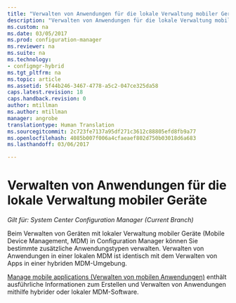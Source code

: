 ```yaml
---
title: "Verwalten von Anwendungen für die lokale Verwaltung mobiler Geräte | Microsoft-Dokumentation"
description: "Verwalten von Anwendungen für die lokale Verwaltung mobiler Geräte."
ms.custom: na
ms.date: 03/05/2017
ms.prod: configuration-manager
ms.reviewer: na
ms.suite: na
ms.technology:
- configmgr-hybrid
ms.tgt_pltfrm: na
ms.topic: article
ms.assetid: 5f44b246-3467-4778-a5c2-047ce325da58
caps.latest.revision: 18
caps.handback.revision: 0
author: mtillman
ms.author: mtillman
manager: angrobe
translationtype: Human Translation
ms.sourcegitcommit: 2c723fe7137a95df271c3612c88805efd8fb9a77
ms.openlocfilehash: 4085b007f006a4cfaeaef802d750b03018d6a683
ms.lasthandoff: 03/06/2017

---
```

# <a name="manage-applications-for-on-premises-mobile-device-management"></a>Verwalten von Anwendungen für die lokale Verwaltung mobiler Geräte

*Gilt für: System Center Configuration Manager (Current Branch)*

Beim Verwalten von Geräten mit lokaler Verwaltung mobiler Geräte (Mobile Device Management, MDM) in Configuration Manager können Sie bestimmte zusätzliche Anwendungstypen verwalten. Verwalten von Anwendungen in einer lokalen MDM ist identisch mit dem Verwalten von Apps in einer hybriden MDM-Umgebung.

[Manage mobile applications (Verwalten von mobilen Anwendungen)](management-tasks-applications.md) enthält ausführliche Informationen zum Erstellen und Verwalten von Anwendungen mithilfe hybrider oder lokaler MDM-Software.

